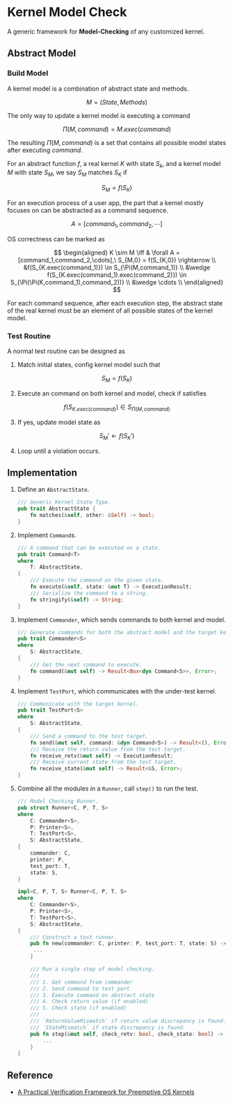 # Kernel Model Check

A generic framework for **Model-Checking** of any customized kernel. 

## Abstract Model

### Build Model

A kernel model is a combination of abstract state and methods.

$$
M = (State, Methods)
$$

The only way to update a kernel model is executing a command

$$
\Pi(M,command) = M.exec(command)
$$

The resulting $\Pi(M, command)$ is a set that contains all possible model states after executing $command$.

For an abstract function $f$, a real kernel $K$ with state $S_k$, and a kernel model $M$ with state $S_M$, we say $S_M$ matches $S_K$ if

$$
S_M = f(S_K)
$$

For an execution process of a user app, the part that a kernel mostly focuses on can be abstracted as a command sequence.

$$
A = [command_1, command_2, \cdots]
$$

OS correctness can be marked as

$$
\begin{aligned}
K \sim M \iff & \forall A = [command_1,command_2,\cdots],\ S_{M,0} = f(S_{K,0}) \rightarrow  \\
&f(S_{K.exec(command_1)}) \in S_{\Pi(M,command_1)} \\
&\wedge f(S_{K.exec(command_1).exec(command_2)}) \in S_{\Pi(\Pi(K,command_1),command_2))} \\
&\wedge \cdots \\
\end{aligned}
$$

For each command sequence, after each execution step, the abstract state of the real kernel must be an element of all possible states of the kernel model.

### Test Routine

A normal test routine can be designed as

1. Match initial states, config kernel model such that

$$
S_M = f(S_K)
$$

2. Execute an command on both kernel and model, check if satisfies

$$
f(S_{K.exec(command)}) \in S_{\Pi(M,command)}
$$

3. If yes, update model state as

$$
S_M' \leftarrow f(S_K')
$$

4. Loop until a violation occurs.

   

## Implementation

1. Define an `AbstractState`.

   ```rust
   /// Generic Kernel State Type.
   pub trait AbstractState {
       fn matches(&self, other: &Self) -> bool;
   }
   ```

2. Implement `Command`s.

   ```rust
   /// A command that can be executed on a state.
   pub trait Command<T>
   where
       T: AbstractState,
   {
       /// Execute the command on the given state.
       fn execute(&self, state: &mut T) -> ExecutionResult;
       /// Serialize the command to a string.
       fn stringify(&self) -> String;
   }
   
   ```

3. Implement `Commander`, which sends commands to both kernel and model.

   ```rust
   /// Generate commands for both the abstract model and the target kernel.
   pub trait Commander<S>
   where
       S: AbstractState,
   {
       /// Get the next command to execute.
       fn command(&mut self) -> Result<Box<dyn Command<S>>, Error>;
   }
   ```

4. Implement `TestPort`, which communicates with the under-test kernel.

   ```rust
   /// Communicate with the target kernel.
   pub trait TestPort<S>
   where
       S: AbstractState,
   {
       /// Send a command to the test target.
       fn send(&mut self, command: &dyn Command<S>) -> Result<(), Error>;
       /// Receive the return value from the test target.
       fn receive_retv(&mut self) -> ExecutionResult;
       /// Receive current state from the test target.
       fn receive_state(&mut self) -> Result<&S, Error>;
   }
   ```

5. Combine all the modules in a `Runner`, call `step()` to run the test.

   ```rust
   /// Model Checking Runner.
   pub struct Runner<C, P, T, S>
   where
       C: Commander<S>,
       P: Printer<S>,
       T: TestPort<S>,
       S: AbstractState,
   {
       commander: C,
       printer: P,
       test_port: T,
       state: S,
   }
   
   impl<C, P, T, S> Runner<C, P, T, S>
   where
       C: Commander<S>,
       P: Printer<S>,
       T: TestPort<S>,
       S: AbstractState,
   {
       /// Construct a test runner.
       pub fn new(commander: C, printer: P, test_port: T, state: S) -> Self {
   		...
       }
   
       /// Run a single step of model checking.
       ///
       /// 1. Get command from commander
       /// 2. Send command to test port
       /// 3. Execute command on abstract state
       /// 4. Check return value (if enabled)
       /// 5. Check state (if enabled)
       ///
       /// `ReturnValueMismatch` if return value discrepancy is found.
       /// `StateMismatch` if state discrepancy is found.
       pub fn step(&mut self, check_retv: bool, check_state: bool) -> Result<(), Error> {
           ...
       }
   }
   ```



## Reference

* [A Practical Verification Framework for Preemptive OS Kernels](https://brightfu.github.io/research/certiucos/paper.pdf)
